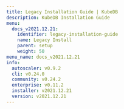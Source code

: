 ```yaml
---
title: Legacy Installation Guide | KubeDB
description: KubeDB Installation Guide
menu:
  docs_v2021.12.21:
    identifier: legacy-installation-guide
    name: Legacy Install
    parent: setup
    weight: 50
menu_name: docs_v2021.12.21
info:
  autoscaler: v0.9.2
  cli: v0.24.0
  community: v0.24.2
  enterprise: v0.11.2
  installer: v2021.12.21
  version: v2021.12.21
---
```



